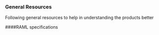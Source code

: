 ### General Resources
Following general resources to help in understanding the products better

####RAML specifications
